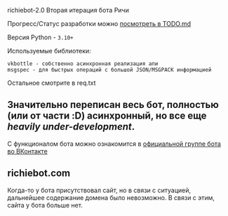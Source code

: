 richiebot-2.0
Вторая итерация бота Ричи

Прогресс/Статус разработки можно [посмотреть в TODO.md](todo.md)

Версия Python - `3.10+`

Используемые библиотеки: 
```
vkbottle - собственно асинхронная реализация апи
msgspec - для быстрых операций с большой JSON/MSGPACK информацией
```
Остальное смотрите в req.txt

Значительно переписан весь бот, полностью (или от части :D) асинхронный, но все еще *heavily under-development*.
---

С функционалом бота можно ознакомится в [официальной группе бота во ВКонтакте](https://vk.com/richie_bot)

## richiebot.com
Когда-то у бота присутствовал сайт, но в связи с ситуацией, дальнейшее содержание домена было невозможно. В связи с этим, сайта у бота больше нет.
